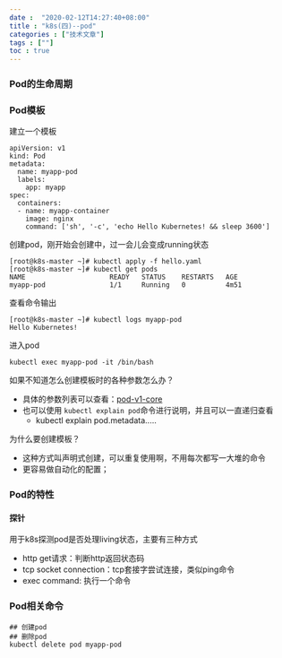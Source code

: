 ```yaml
---
date :  "2020-02-12T14:27:40+08:00" 
title : "k8s(四)--pod" 
categories : ["技术文章"] 
tags : [""] 
toc : true
---
```


### Pod的生命周期





### Pod模板

建立一个模板

```
apiVersion: v1
kind: Pod
metadata:
  name: myapp-pod
  labels:
    app: myapp
spec:
  containers:
  - name: myapp-container
    image: nginx
    command: ['sh', '-c', 'echo Hello Kubernetes! && sleep 3600']
```

创建pod，刚开始会创建中，过一会儿会变成running状态

```
[root@k8s-master ~]# kubectl apply -f hello.yaml 
[root@k8s-master ~]# kubectl get pods
NAME                     READY   STATUS    RESTARTS   AGE
myapp-pod                1/1     Running   0          4m51
```

查看命令输出

```
[root@k8s-master ~]# kubectl logs myapp-pod
Hello Kubernetes!
```

进入pod

```
kubectl exec myapp-pod -it /bin/bash
```

如果不知道怎么创建模板时的各种参数怎么办？

- 具体的参数列表可以查看：[pod-v1-core](https://kubernetes.io/docs/reference/generated/kubernetes-api/v1.17/#pod-v1-core)
- 也可以使用 `kubectl explain pod`命令进行说明，并且可以一直递归查看
  -  kubectl explain pod.metadata.....

为什么要创建模板？

- 这种方式叫声明式创建，可以重复使用啊，不用每次都写一大堆的命令
- 更容易做自动化的配置；

### Pod的特性

#### 探针

用于k8s探测pod是否处理living状态，主要有三种方式

- http get请求：判断http返回状态码
- tcp socket connection：tcp套接字尝试连接，类似ping命令
- exec command: 执行一个命令

### Pod相关命令

```
## 创建pod
## 删除pod
kubectl delete pod myapp-pod
```



